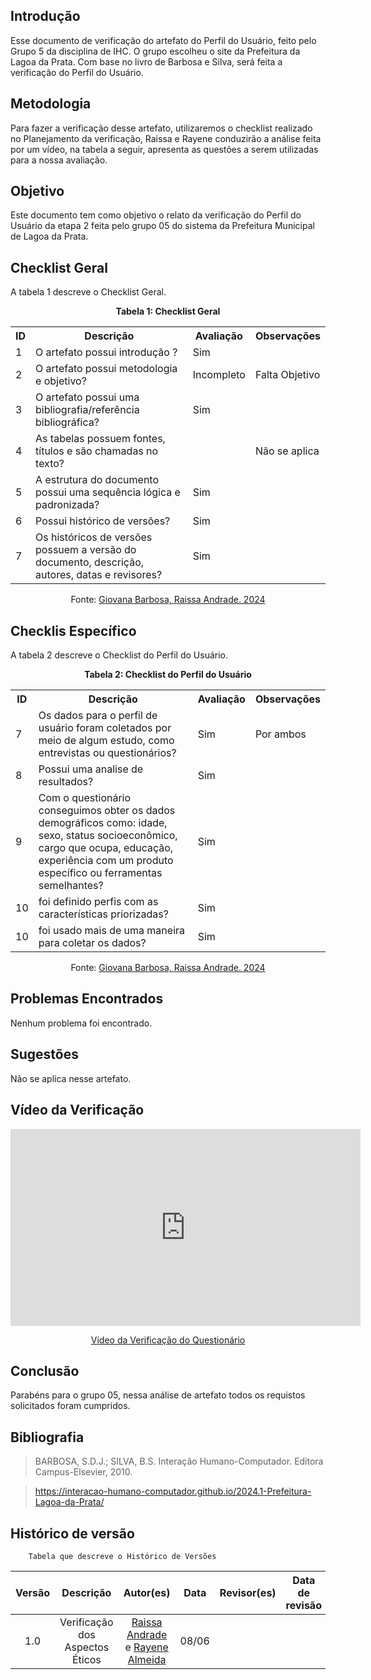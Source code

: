 ## Introdução 
Esse documento de verificação do artefato do Perfil do Usuário, feito pelo Grupo 5 da disciplina de IHC. O grupo escolheu o site da Prefeitura da Lagoa da Prata. Com base no livro de Barbosa e Silva, será feita a verificação do Perfil do Usuário.
## Metodologia 
Para fazer a verificação desse artefato, utilizaremos o checklist realizado no Planejamento da verificação, Raissa e Rayene conduzirão a análise feita por um vídeo, na tabela a seguir, apresenta as questões a serem utilizadas para a nossa avaliação.
## Objetivo 
Este documento tem como objetivo o relato da verificação do Perfil do Usuário da etapa 2 feita pelo grupo 05 do sistema da Prefeitura Municipal de Lagoa da Prata.
## Checklist Geral 

A tabela 1 descreve o Checklist Geral.
<center>
    <p><strong>Tabela 1: Checklist Geral</strong></p>
    <table>
        <tr>
            <th>ID</th>
            <th>Descrição</th>
            <th>Avaliação</th>
            <th>Observações</th>
        </tr>
        <tr>
            <td>1</td>
            <td>O artefato possui introdução ?</td>
            <td>Sim</td>
            <td></td>
        </tr>
        <tr>
            <td>2</td>
            <td>O artefato possui metodologia e objetivo?</td>
            <td>Incompleto</td>
            <td>Falta Objetivo</td>
        </tr>
        <tr>
            <td>3</td>
            <td>O artefato possui uma bibliografia/referência bibliográfica?</td>
            <td>Sim</td>
            <td></td>
        </tr>
        <tr>
            <td>4</td>
            <td>As tabelas possuem fontes, títulos e são chamadas no texto?</td>
            <td></td>
            <td>Não se aplica</td>
        </tr>
        <tr>
            <td>5</td>
            <td>A estrutura do documento possui uma sequência lógica e padronizada?</td>
            <td>Sim</td>
            <td></td>
        </tr>
        <tr>
            <td>6</td>
            <td>Possui histórico de versões?</td>
            <td>Sim</td>
            <td></td>
        </tr>
        <tr>
            <td>7</td>
            <td>Os históricos de versões possuem a versão do documento, descrição, autores, datas e revisores?</td>
            <td>Sim</td>
            <td></td>
        </tr>
    </table>
<p>Fonte: <a href="https://github.com/gio221">Giovana Barbosa, <a href="https://github.com/RaissaAndradeS">Raissa Andrade. 2024</a></p> 
</center>

## Checklis Específico

A tabela 2 descreve o Checklist do Perfil do Usuário.
<center>
    <p><strong>Tabela 2: Checklist do Perfil do Usuário</strong></p>
    <table>
        <tr>
            <th>ID</th>
            <th>Descrição</th>
            <th>Avaliação</th>
            <th>Observações</th>
        </tr>
        <tr>
            <td>7</td>
            <td>Os dados para o perfil de usuário foram coletados por meio de algum estudo, como entrevistas ou questionários?</td>
            <td>Sim</td>
            <td>Por ambos</td>
        </tr>
        <tr>
            <td>8</td>
            <td>Possui uma analise de resultados?</td>
            <td>Sim</td>
            <td></td>
        </tr>
        <tr>
            <td>9</td>
            <td>Com o questionário conseguimos obter os dados demográficos como: idade, sexo, status socioeconômico, cargo que ocupa, educação, experiência com um produto específico ou ferramentas semelhantes?</td>
            <td>Sim</td>
            <td></td>
        </tr>
        <tr>
            <td>10</td>
            <td>foi definido perfis com as características priorizadas?</td>
            <td>Sim</td>
            <td></td>
        </tr>
         <tr>
            <td>10</td>
            <td>foi usado mais de uma maneira para coletar os dados?</td>
            <td>Sim</td>
            <td></td>
        </tr>
    </table>
<p>Fonte: <a href="https://github.com/gio221">Giovana Barbosa, <a href="https://github.com/RaissaAndradeS">Raissa Andrade. 2024</a></p> 
</center>

## Problemas Encontrados

Nenhum problema foi encontrado.

## Sugestões 

Não se aplica nesse artefato.

## Vídeo da Verificação 

<p style="text-align: center">
    <iframe width="560" height="315" src="https://www.youtube.com/watch?v=nUIKoxvgL1A" title="YouTube video player" frameborder="0" allow="accelerometer; autoplay; clipboard-write; encrypted-media; gyroscope; picture-in-picture" allowfullscreen></iframe>
</p>
<p style="text-align: center">
    <a href="https://www.youtube.com/watch?v=nUIKoxvgL1A" target="blank">Vídeo da Verificação do Questionário </a>
</p>

## Conclusão 

Parabéns para o grupo 05, nessa análise de artefato todos os requistos solicitados foram cumpridos.

## Bibliografia 
> BARBOSA, S.D.J.; SILVA, B.S. Interação Humano-Computador. Editora Campus-Elsevier, 2010.

>  https://interacao-humano-computador.github.io/2024.1-Prefeitura-Lagoa-da-Prata/
## Histórico de versão  
        Tabela que descreve o Histórico de Versões
|     Versão       |     Descrição      |      Autor(es)      | Data           |  Revisor(es)          |Data de revisão|
| :----------------------------------------------------------: | :-------------------------------: | :-------------------------------------------------: | :-------------------------------: |  :-------------------------------: | :-------------------------------: |
|1.0|Verificação dos Aspectos Éticos|[Raissa Andrade](https://github.com/RaissaAndradeS) e [Rayene Almeida](https://github.com/rayenealmeida)    | 08/06|  | |
